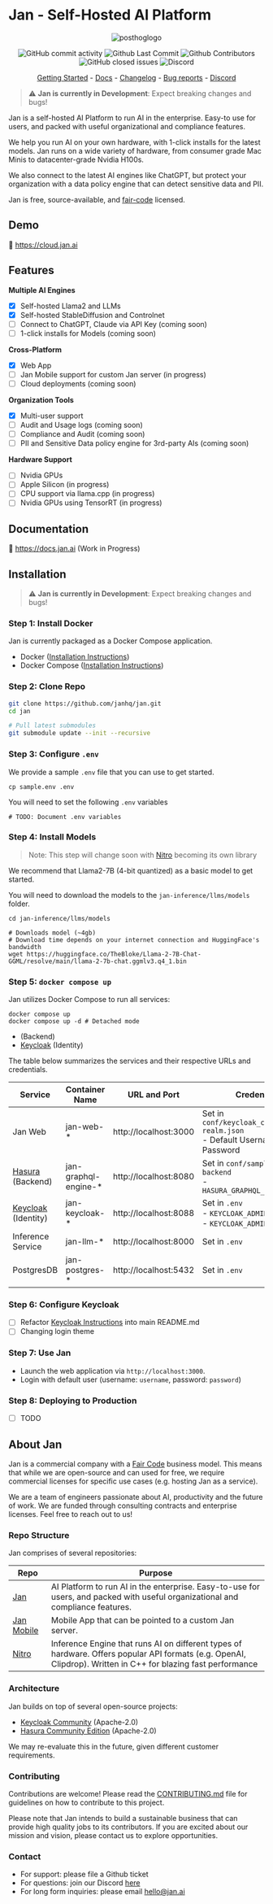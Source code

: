 # Jan - Self-Hosted AI Platform

<p align="center">
  <img alt="posthoglogo" src="https://user-images.githubusercontent.com/69952136/266827788-b37d6f41-fc34-4677-aa1f-3e2ca6d3c91a.png">
</p>

<p align="center">
  <!-- ALL-CONTRIBUTORS-BADGE:START - Do not remove or modify this section -->
  <img alt="GitHub commit activity" src="https://img.shields.io/github/commit-activity/m/janhq/jan"/>
  <img alt="Github Last Commit" src="https://img.shields.io/github/last-commit/janhq/jan"/>
  <img alt="Github Contributors" src="https://img.shields.io/github/contributors/janhq/jan"/>
  <img alt="GitHub closed issues" src="https://img.shields.io/github/issues-closed/janhq/jan"/>
  <img alt="Discord" src="https://img.shields.io/discord/1107178041848909847?label=discord"/>
</p>

<p align="center">
  <a href="https://docs.jan.ai/">Getting Started</a> - <a href="https://docs.jan.ai">Docs</a> 
  - <a href="https://docs.jan.ai/changelog/">Changelog</a> - <a href="https://github.com/janhq/jan/issues">Bug reports</a> - <a href="https://discord.gg/AsJ8krTT3N">Discord</a>
</p>

> ⚠️ **Jan is currently in Development**: Expect breaking changes and bugs!

Jan is a self-hosted AI Platform to run AI in the enterprise. Easy-to use for users, and packed with useful organizational and compliance features.

We help you run AI on your own hardware, with 1-click installs for the latest models. Jan runs on a wide variety of hardware, from consumer grade Mac Minis to datacenter-grade Nvidia H100s. 

We also connect to the latest AI engines like ChatGPT, but protect your organization with a data policy engine that can detect sensitive data and PII.

Jan is free, source-available, and [fair-code](https://faircode.io/) licensed.

## Demo

👋 https://cloud.jan.ai

## Features

**Multiple AI Engines**
- [x] Self-hosted Llama2 and LLMs 
- [x] Self-hosted StableDiffusion and Controlnet
- [ ] Connect to ChatGPT, Claude via API Key (coming soon)
- [ ] 1-click installs for Models (coming soon)

**Cross-Platform**
- [x] Web App
- [ ] Jan Mobile support for custom Jan server (in progress)
- [ ] Cloud deployments (coming soon)

**Organization Tools**
- [x] Multi-user support 
- [ ] Audit and Usage logs (coming soon)
- [ ] Compliance and Audit (coming soon)
- [ ] PII and Sensitive Data policy engine for 3rd-party AIs (coming soon)

**Hardware Support**

- [ ] Nvidia GPUs 
- [ ] Apple Silicon (in progress)
- [ ] CPU support via llama.cpp (in progress)
- [ ] Nvidia GPUs using TensorRT (in progress)

## Documentation

👋 https://docs.jan.ai (Work in Progress)

## Installation

> ⚠️ **Jan is currently in Development**: Expect breaking changes and bugs!

### Step 1: Install Docker

Jan is currently packaged as a Docker Compose application. 

- Docker ([Installation Instructions](https://docs.docker.com/get-docker/))
- Docker Compose ([Installation Instructions](https://docs.docker.com/compose/install/))

### Step 2: Clone Repo

```bash
git clone https://github.com/janhq/jan.git
cd jan

# Pull latest submodules
git submodule update --init --recursive
```

### Step 3: Configure `.env`

We provide a sample `.env` file that you can use to get started.

```shell
cp sample.env .env
```

You will need to set the following `.env` variables

```shell
# TODO: Document .env variables
```

### Step 4: Install Models

> Note: This step will change soon with [Nitro](https://github.com/janhq/nitro) becoming its own library

We recommend that Llama2-7B (4-bit quantized) as a basic model to get started. 

You will need to download the models to the `jan-inference/llms/models` folder. 

```shell
cd jan-inference/llms/models

# Downloads model (~4gb)
# Download time depends on your internet connection and HuggingFace's bandwidth
wget https://huggingface.co/TheBloke/Llama-2-7B-Chat-GGML/resolve/main/llama-2-7b-chat.ggmlv3.q4_1.bin 
```

### Step 5: `docker compose up`

Jan utilizes Docker Compose to run all services:

```shell
docker compose up
docker compose up -d # Detached mode
```
-  (Backend)
- [Keycloak](https://www.keycloak.org/) (Identity)

The table below summarizes the services and their respective URLs and credentials.

| Service                                          | Container Name       | URL and Port          | Credentials                                                                        |
| ------------------------------------------------ | -------------------- | --------------------- | ---------------------------------------------------------------------------------- |
| Jan Web                                          | jan-web-*            | http://localhost:3000 | Set in `conf/keycloak_conf/example-realm.json` <br />- Default Username / Password |
| [Hasura](https://hasura.io) (Backend)            | jan-graphql-engine-* | http://localhost:8080 | Set in `conf/sample.env_app-backend` <br /> - `HASURA_GRAPHQL_ADMIN_SECRET`        |
| [Keycloak](https://www.keycloak.org/) (Identity) | jan-keycloak-*       | http://localhost:8088 | Set in `.env` <br />- `KEYCLOAK_ADMIN` <br />- `KEYCLOAK_ADMIN_PASSWORD`           |
| Inference Service                                | jan-llm-*            | http://localhost:8000 | Set in `.env`                                                                      |
| PostgresDB                                       | jan-postgres-*       | http://localhost:5432 | Set in `.env`                                                                      |

### Step 6: Configure Keycloak

- [ ] Refactor [Keycloak Instructions](KC.md) into main README.md
- [ ] Changing login theme

### Step 7: Use Jan

- Launch the web application via `http://localhost:3000`.
- Login with default user (username: `username`, password: `password`)

### Step 8: Deploying to Production

- [ ] TODO

## About Jan

Jan is a commercial company with a [Fair Code](https://faircode.io/) business model. This means that while we are open-source and can used for free, we require commercial licenses for specific use cases (e.g. hosting Jan as a service). 

We are a team of engineers passionate about AI, productivity and the future of work. We are funded through consulting contracts and enterprise licenses. Feel free to reach out to us!

### Repo Structure

Jan comprises of several repositories: 

| Repo                                                    | Purpose                                                                                                                                                       |
| ------------------------------------------------------- | ------------------------------------------------------------------------------------------------------------------------------------------------------------- |
| [Jan](https://github.com/janhq/jan)                     | AI Platform to run AI in the enterprise. Easy-to-use for users, and packed with useful organizational and compliance features.                                |
| [Jan Mobile](https://github.com/janhq/jan-react-native) | Mobile App that can be pointed to a custom Jan server.                                                                                                        |
| [Nitro](https://github.com/janhq/nitro)                 | Inference Engine that runs AI on different types of hardware. Offers popular API formats (e.g. OpenAI, Clipdrop). Written in C++ for blazing fast performance |

### Architecture

Jan builds on top of several open-source projects:

- [Keycloak Community](https://github.com/keycloak/keycloak) (Apache-2.0)
- [Hasura Community Edition](https://github.com/hasura/graphql-engine) (Apache-2.0)

We may re-evaluate this in the future, given different customer requirements. 


### Contributing

Contributions are welcome! Please read the [CONTRIBUTING.md](CONTRIBUTING.md) file for guidelines on how to contribute to this project.

Please note that Jan intends to build a sustainable business that can provide high quality jobs to its contributors. If you are excited about our mission and vision, please contact us to explore opportunities. 

### Contact

- For support: please file a Github ticket
- For questions: join our Discord [here](https://discord.gg/FTk2MvZwJH)
- For long form inquiries: please email hello@jan.ai
